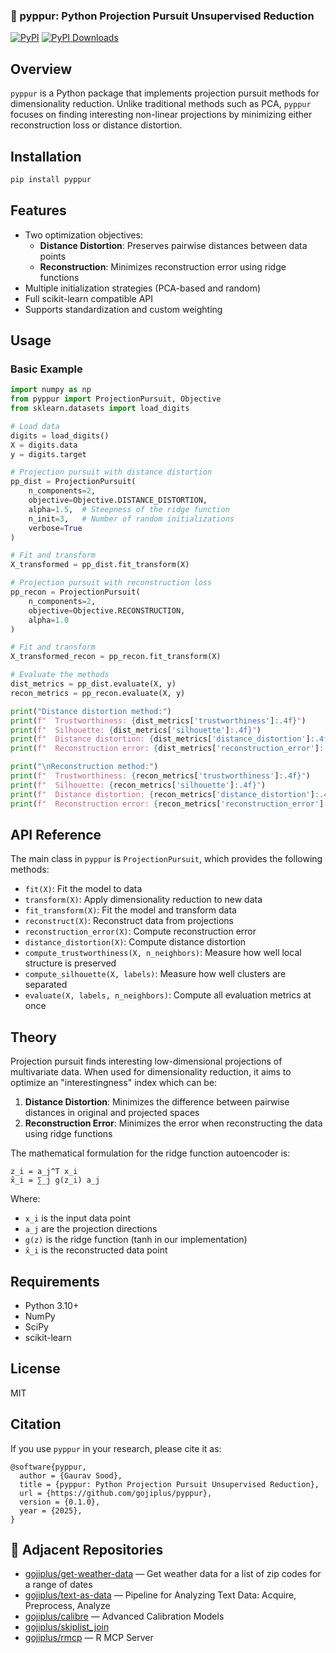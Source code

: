 ### 🪈 pyppur: **P**ython **P**rojection **P**ursuit **U**nsupervised **R**eduction

[![PyPI](https://img.shields.io/pypi/v/pyppur.svg)](https://pypi.org/project/pyppur/)
[![PyPI Downloads](https://static.pepy.tech/badge/pyppur)](https://pepy.tech/projects/pyppur)

## Overview

`pyppur` is a Python package that implements projection pursuit methods for dimensionality reduction. Unlike traditional methods such as PCA, `pyppur` focuses on finding interesting non-linear projections by minimizing either reconstruction loss or distance distortion.

## Installation

```bash
pip install pyppur
```

## Features

- Two optimization objectives:
  - **Distance Distortion**: Preserves pairwise distances between data points
  - **Reconstruction**: Minimizes reconstruction error using ridge functions
- Multiple initialization strategies (PCA-based and random)
- Full scikit-learn compatible API
- Supports standardization and custom weighting

## Usage

### Basic Example

```python
import numpy as np
from pyppur import ProjectionPursuit, Objective
from sklearn.datasets import load_digits

# Load data
digits = load_digits()
X = digits.data
y = digits.target

# Projection pursuit with distance distortion
pp_dist = ProjectionPursuit(
    n_components=2,
    objective=Objective.DISTANCE_DISTORTION,
    alpha=1.5,  # Steepness of the ridge function
    n_init=3,   # Number of random initializations
    verbose=True
)

# Fit and transform
X_transformed = pp_dist.fit_transform(X)

# Projection pursuit with reconstruction loss
pp_recon = ProjectionPursuit(
    n_components=2,
    objective=Objective.RECONSTRUCTION,
    alpha=1.0
)

# Fit and transform
X_transformed_recon = pp_recon.fit_transform(X)

# Evaluate the methods
dist_metrics = pp_dist.evaluate(X, y)
recon_metrics = pp_recon.evaluate(X, y)

print("Distance distortion method:")
print(f"  Trustworthiness: {dist_metrics['trustworthiness']:.4f}")
print(f"  Silhouette: {dist_metrics['silhouette']:.4f}")
print(f"  Distance distortion: {dist_metrics['distance_distortion']:.4f}")
print(f"  Reconstruction error: {dist_metrics['reconstruction_error']:.4f}")

print("\nReconstruction method:")
print(f"  Trustworthiness: {recon_metrics['trustworthiness']:.4f}")
print(f"  Silhouette: {recon_metrics['silhouette']:.4f}")
print(f"  Distance distortion: {recon_metrics['distance_distortion']:.4f}")
print(f"  Reconstruction error: {recon_metrics['reconstruction_error']:.4f}")
```


## API Reference

The main class in `pyppur` is `ProjectionPursuit`, which provides the following methods:

- `fit(X)`: Fit the model to data
- `transform(X)`: Apply dimensionality reduction to new data
- `fit_transform(X)`: Fit the model and transform data
- `reconstruct(X)`: Reconstruct data from projections
- `reconstruction_error(X)`: Compute reconstruction error
- `distance_distortion(X)`: Compute distance distortion
- `compute_trustworthiness(X, n_neighbors)`: Measure how well local structure is preserved
- `compute_silhouette(X, labels)`: Measure how well clusters are separated
- `evaluate(X, labels, n_neighbors)`: Compute all evaluation metrics at once

## Theory

Projection pursuit finds interesting low-dimensional projections of multivariate data. When used for dimensionality reduction, it aims to optimize an "interestingness" index which can be:

1. **Distance Distortion**: Minimizes the difference between pairwise distances in original and projected spaces
2. **Reconstruction Error**: Minimizes the error when reconstructing the data using ridge functions

The mathematical formulation for the ridge function autoencoder is:

```
z_i = a_j^T x_i
x̂_i = ∑_j g(z_i) a_j
```

Where:
- `x_i` is the input data point
- `a_j` are the projection directions
- `g(z)` is the ridge function (tanh in our implementation)
- `x̂_i` is the reconstructed data point

## Requirements

- Python 3.10+
- NumPy
- SciPy
- scikit-learn

## License

MIT

## Citation

If you use `pyppur` in your research, please cite it as:

```
@software{pyppur,
  author = {Gaurav Sood},
  title = {pyppur: Python Projection Pursuit Unsupervised Reduction},
  url = {https://github.com/gojiplus/pyppur},
  version = {0.1.0},
  year = {2025},
}
```

## 🔗 Adjacent Repositories

- [gojiplus/get-weather-data](https://github.com/gojiplus/get-weather-data) — Get weather data for a list of zip codes for a range of dates
- [gojiplus/text-as-data](https://github.com/gojiplus/text-as-data) — Pipeline for Analyzing Text Data: Acquire, Preprocess, Analyze
- [gojiplus/calibre](https://github.com/gojiplus/calibre) — Advanced Calibration Models
- [gojiplus/skiplist_join](https://github.com/gojiplus/skiplist_join)
- [gojiplus/rmcp](https://github.com/gojiplus/rmcp) — R MCP Server
